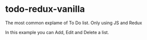 # todo-redux-vanilla
The most common explame of To Do list. Only using JS and Redux

In this example you can Add, Edit and Delete a list. 
